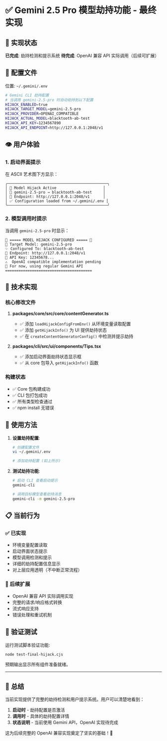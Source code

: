 # ✅ Gemini 2.5 Pro 模型劫持功能 - 最终实现

## 🎯 实现状态
**已完成**: 劫持检测和提示系统
**待完成**: OpenAI 兼容 API 实际调用（后续可扩展）

## 📁 配置文件
位置: `~/.gemini/.env`

```bash
# Gemini CLI 劫持配置
# 当调用 gemini-2.5-pro 时自动劫持到以下配置
HIJACK_ENABLED=true
HIJACK_TARGET_MODEL=gemini-2.5-pro
HIJACK_PROVIDER=OPENAI_COMPATIBLE
HIJACK_ACTUAL_MODEL=blacktooth-ab-test
HIJACK_API_KEY=1234567890
HIJACK_API_ENDPOINT=http://127.0.0.1:2048/v1
```

## 👁️ 用户体验

### 1. 启动界面提示
在 ASCII 艺术图下方显示：
```
╭─────────────────────────────────────────────╮
│ 🔄 Model Hijack Active                     │
│ 📍 gemini-2.5-pro → blacktooth-ab-test     │
│ 🔗 Endpoint: http://127.0.0.1:2048/v1      │
│ ✅ Configuration loaded from ~/.gemini/.env │
╰─────────────────────────────────────────────╯
```

### 2. 模型调用时提示
当调用 `gemini-2.5-pro` 时显示：
```
🔄 ===== MODEL HIJACK CONFIGURED ===== 🔄
🎯 Target Model: gemini-2.5-pro
✨ Configured To: blacktooth-ab-test
🔗 Endpoint: http://127.0.0.1:2048/v1
🔑 API Key: 12345678...
⚠️  OpenAI compatible implementation pending
📝 For now, using regular Gemini API
=======================================
```

## 🔧 技术实现

### 核心修改文件
1. **packages/core/src/core/contentGenerator.ts**
   - ✅ 添加 `loadHijackConfigFromEnv()` 从环境变量读取配置
   - ✅ 添加 `getHijackInfo()` 为 UI 提供劫持状态
   - ✅ 在 `createContentGeneratorConfig()` 中检测并提示劫持

2. **packages/cli/src/ui/components/Tips.tsx**
   - ✅ 添加启动界面劫持状态显示框
   - ✅ 从 core 包导入 `getHijackInfo()` 函数

### 构建状态
- ✅ Core 包构建成功
- ✅ CLI 包打包成功  
- ✅ 所有类型检查通过
- ✅ npm install 无错误

## 🚀 使用方法

1. **设置劫持配置**:
   ```bash
   # 创建配置文件
   vi ~/.gemini/.env
   
   # 添加劫持配置 (如上所示)
   ```

2. **测试劫持功能**:
   ```bash
   # 启动 CLI 查看启动提示
   gemini-cli
   
   # 调用目标模型查看劫持消息
   gemini-cli -m gemini-2.5-pro
   ```

## 📋 当前行为

### ✅ 已实现
- 环境变量配置读取
- 启动界面状态提示
- 模型调用检测和提示
- 详细的劫持配置信息显示
- 对上层应用透明（不中断正常流程）

### 🔮 后续扩展
- OpenAI 兼容 API 实际调用实现
- 完整的请求/响应格式转换
- 流式响应支持
- 错误处理和重试机制

## 🧪 验证测试

运行测试脚本验证功能:
```bash
node test-final-hijack.cjs
```

预期输出显示所有组件准备就绪。

---

## 📝 总结

当前实现提供了完整的劫持检测和用户提示系统。用户可以清楚地看到：

1. **启动时** - 劫持配置是否激活
2. **调用时** - 具体的劫持配置详情  
3. **状态说明** - 当前使用 Gemini API，OpenAI 实现待完成

这为后续完整的 OpenAI 兼容实现奠定了坚实的基础！🎉